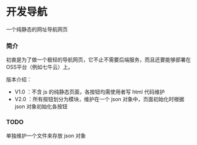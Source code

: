 # 开发导航
一个纯静态的网址导航网页

### 简介
初衷是为了做一个极轻的导航网页，它不止不需要后端服务，而且还要能够部署在 OSS平台（例如七牛云）上。

版本介绍：
* V1.0 ：不含 js 的纯静态页面，各按钮均需使用者写 html 代码维护
* V2.0 ：所有按钮划分为模块，维护在一个 json 对象中，页面初始化时根据 json 对象初始化各按钮



### TODO
单独维护一个文件来存放 json 对象
